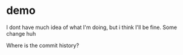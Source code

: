 # demo

I dont have much idea of what I'm doing, but i think I'll be fine.
Some change huh

Where is the commit history?
